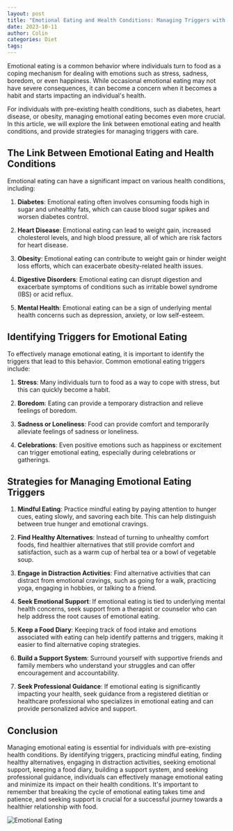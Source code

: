 ```yaml
---
layout: post
title: "Emotional Eating and Health Conditions: Managing Triggers with Care"
date: 2023-10-11
author: Colin
categories: Diet
tags: 
---
```


Emotional eating is a common behavior where individuals turn to food as a coping mechanism for dealing with emotions such as stress, sadness, boredom, or even happiness. While occasional emotional eating may not have severe consequences, it can become a concern when it becomes a habit and starts impacting an individual's health.

For individuals with pre-existing health conditions, such as diabetes, heart disease, or obesity, managing emotional eating becomes even more crucial. In this article, we will explore the link between emotional eating and health conditions, and provide strategies for managing triggers with care.

## The Link Between Emotional Eating and Health Conditions

Emotional eating can have a significant impact on various health conditions, including:

1. **Diabetes**: Emotional eating often involves consuming foods high in sugar and unhealthy fats, which can cause blood sugar spikes and worsen diabetes control.

2. **Heart Disease**: Emotional eating can lead to weight gain, increased cholesterol levels, and high blood pressure, all of which are risk factors for heart disease.

3. **Obesity**: Emotional eating can contribute to weight gain or hinder weight loss efforts, which can exacerbate obesity-related health issues.

4. **Digestive Disorders**: Emotional eating can disrupt digestion and exacerbate symptoms of conditions such as irritable bowel syndrome (IBS) or acid reflux.

5. **Mental Health**: Emotional eating can be a sign of underlying mental health concerns such as depression, anxiety, or low self-esteem.

## Identifying Triggers for Emotional Eating

To effectively manage emotional eating, it is important to identify the triggers that lead to this behavior. Common emotional eating triggers include:

1. **Stress**: Many individuals turn to food as a way to cope with stress, but this can quickly become a habit.

2. **Boredom**: Eating can provide a temporary distraction and relieve feelings of boredom.

3. **Sadness or Loneliness**: Food can provide comfort and temporarily alleviate feelings of sadness or loneliness.

4. **Celebrations**: Even positive emotions such as happiness or excitement can trigger emotional eating, especially during celebrations or gatherings.

## Strategies for Managing Emotional Eating Triggers

1. **Mindful Eating**: Practice mindful eating by paying attention to hunger cues, eating slowly, and savoring each bite. This can help distinguish between true hunger and emotional cravings.

2. **Find Healthy Alternatives**: Instead of turning to unhealthy comfort foods, find healthier alternatives that still provide comfort and satisfaction, such as a warm cup of herbal tea or a bowl of vegetable soup.

3. **Engage in Distraction Activities**: Find alternative activities that can distract from emotional cravings, such as going for a walk, practicing yoga, engaging in hobbies, or talking to a friend.

4. **Seek Emotional Support**: If emotional eating is tied to underlying mental health concerns, seek support from a therapist or counselor who can help address the root causes of emotional eating.

5. **Keep a Food Diary**: Keeping track of food intake and emotions associated with eating can help identify patterns and triggers, making it easier to find alternative coping strategies.

6. **Build a Support System**: Surround yourself with supportive friends and family members who understand your struggles and can offer encouragement and accountability.

7. **Seek Professional Guidance**: If emotional eating is significantly impacting your health, seek guidance from a registered dietitian or healthcare professional who specializes in emotional eating and can provide personalized advice and support.

## Conclusion

Managing emotional eating is essential for individuals with pre-existing health conditions. By identifying triggers, practicing mindful eating, finding healthy alternatives, engaging in distraction activities, seeking emotional support, keeping a food diary, building a support system, and seeking professional guidance, individuals can effectively manage emotional eating and minimize its impact on their health conditions. It's important to remember that breaking the cycle of emotional eating takes time and patience, and seeking support is crucial for a successful journey towards a healthier relationship with food.

![Emotional Eating](https://source.unsplash.com/1600x900/?emotional-eating)